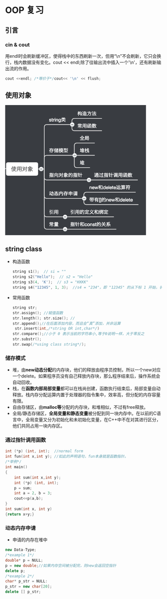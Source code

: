 # OOP 复习

## 引言

### cin & cout

用endl时会刷新缓冲区，使得栈中的东西刷新一次，但用“\n”不会刷新，它只会换行，栈内数据没有变化。cout << endl;除了往输出流中插入一个'\n'，还有刷新输出流的作用。

```c++
cout <<endl; /*等价于*/cout<< '\n' << flush;
```

## 使用对象

![image-20200821110500909](.\pic\image-20200821110500909.png)

## string class

 * 构造函数

   ```c++
   string s1();  // si = ""
   string s2("Hello");  // s2 = "Hello"
   string s3(4, 'K');  // s3 = "KKKK"
   string s4("12345", 1, 3);  //s4 = "234"，即 "12345" 的从下标 1 开始，长度为 3 的子串
   ```

 * 常用函数

   ```c++
   string str;
   str.assign(); //赋值函数
   str.length(); str.size(); //
   str.append();//在后面添加内容，而且会“真”添加，并非运算
   	str.insert(int,/*string OR int,char*/)
   str.compare();//小于 0 表示当前的字符串小,等于0说明一样，大于零反之
   str.substr();
   str.swap(/*using class string*/);
   ```

### 储存模式

* 堆，由**new动态分配**的内存块，他们的释放由程序员控制，所以一个new对应一个delete。如果程序员没有自己释放内存块，那么程序结束后，操作系统会自动回收。
*  栈，在**函数内部局部变量**都可以在栈尚创建，函数执行结束后，局部变量自动释放。栈内存分配运算内置于处理器的指令集中，效率高，但分配的内存容量有限。
* 自由存储区，由**malloc等**分配的内存块，和堆相似，不过有free释放。
* 全局/静态存储区，**全局变量和静态变量**被分配到同一块内存中。在以前的C语言中，全局变量又分为初始化和未初始化变量，在C++中不在对其进行区分，他们共同占用一块内存区。

### 通过指针调用函数

```c++
int (*p) (int, int);  //normal form
int fun(int x,int y); //如此的声明语句，fun本身就是函数指针。
/*举例*/
int main()
{
	int sum(int x,int y);
	int (*p) (int, int);
	p = sum;
	int a = 2, b = 3;
	cout<<p(a,b);
}
int sum(int x, int y)
{return x+y;}
```

### 动态内存申请

* 申请的内存在堆中

```c++
new Data-Type;
/*example 1*/
double* p = NULL;
p = new double;//如果内存空间被分配完，则new会返回空指针
delete p;
/*example 2*/
char* p_str = NULL:
p_str = new char[20];
delete [] p_str;

```





